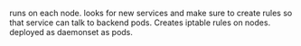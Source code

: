 runs on each node.
looks for new services and make sure to create rules so that service can talk to backend pods.
Creates iptable rules on nodes.
deployed as daemonset as pods.
